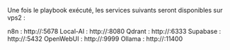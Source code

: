 Une fois le playbook exécuté, les services suivants seront disponibles sur vps2 :

n8n : http://<vps2-ip>:5678
Local-AI : http://<vps2-ip>:8080
Qdrant : http://<vps2-ip>:6333
Supabase : http://<vps2-ip>:5432
OpenWebUI : http://<vps2-ip>:9999
Ollama : http://<vps2-ip>:11400